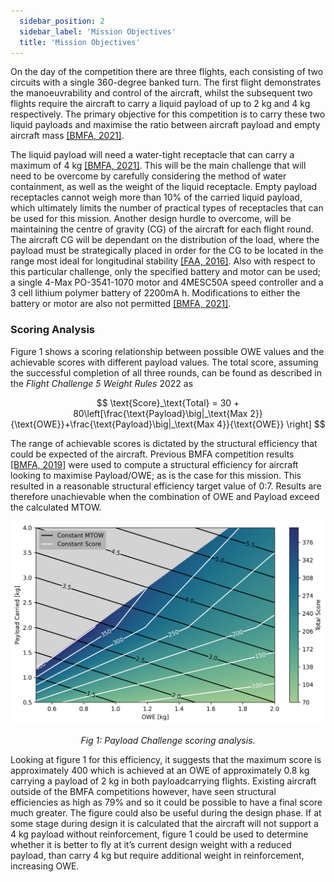 ```yaml
---
  sidebar_position: 2
  sidebar_label: 'Mission Objectives'
  title: 'Mission Objectives'
---
```


On the day of the competition there are three flights, each consisting
of two circuits with a single 360-degree banked turn. The first flight
demonstrates the manoeuvrability and control of the aircraft, whilst the
subsequent two flights require the aircraft to carry a liquid payload of
up to 2 kg and 4 kg respectively. The primary objective for this
competition is to carry these two liquid payloads and maximise the ratio
between aircraft payload and empty aircraft mass [[BMFA, 2021]](/docs/references).

The liquid payload will need a water-tight receptacle that can carry a maximum of 4 kg [[BMFA, 2021]](/docs/references). This will be the main challenge that will need to be overcome by carefully considering the method of water containment, as well as the weight of the liquid receptacle. Empty payload receptacles cannot weigh more than 10% of the carried liquid payload, which ultimately limits the number of practical types of receptacles that can be used for this mission. Another design hurdle to overcome, will be maintaining the centre of gravity (CG) of the aircraft for each flight round. The aircraft CG will be dependant on the distribution of the load, where the payload must be strategically placed in order for the CG to be located in the range most ideal for longitudinal stability [[FAA, 2016]](/docs/references).
Also with respect to this particular challenge, only the specified battery and motor can be used; a single 4-Max PO-3541-1070 motor and 4MESC50A speed controller and a 3 cell lithium polymer battery of 2200mA h. Modifications to either the battery or motor are also not permitted [[BMFA, 2021]](/docs/references).

### Scoring Analysis
Figure 1 shows a scoring relationship between possible OWE values and the achievable scores with different payload values. The total score, assuming the successful completion of all three rounds, can be found as described in the *Flight Challenge 5 Weight Rules* 2022 as

$$
    \text{Score}_\text{Total} = 30 + 80\left[\frac{\text{Payload}\big|_\text{Max 2}}{\text{OWE}}+\frac{\text{Payload}\big|_\text{Max 4}}{\text{OWE}} \right]
$$

The range of achievable scores is dictated by the structural efficiency that could be expected of the aircraft. Previous BMFA competition results [[BMFA, 2019]](/docs/references) were used to compute a structural efficiency for aircraft looking to maximise Payload/OWE; as is the case for this mission. This resulted in a reasonable structural efficiency target value of 0:7. Results are therefore unachievable when the combination of OWE and Payload exceed the calculated MTOW.

![Scoring analysis.](/img/concept1/scoring.png)<center><i>Fig 1: Payload Challenge scoring analysis.</i></center>

Looking at figure 1 for this efficiency, it suggests that the maximum score is approximately 400 which is achieved at an OWE of approximately 0.8 kg carrying a payload of 2 kg in both payloadcarrying flights.
Existing aircraft outside of the BMFA competitions however, have seen structural efficiencies as high as 79% and so it could be possible to have a final score much greater. The figure could also be useful during the design phase. If at some stage during design it is calculated that the aircraft will not support a 4 kg payload without reinforcement, figure 1 could be used to determine whether it is better to fly at it’s current design weight with a reduced payload, than carry 4 kg but require additional weight in reinforcement, increasing OWE.